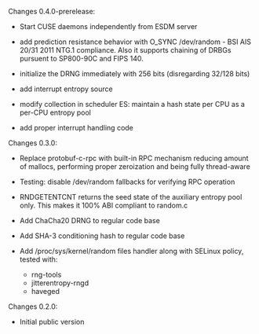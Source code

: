 Changes 0.4.0-prerelease:
* Start CUSE daemons independently from ESDM server

* add prediction resistance behavior with O_SYNC /dev/random - BSI AIS 20/31 2011 NTG.1 compliance. Also it supports chaining of DRBGs pursuent to SP800-90C and FIPS 140.

* initialize the DRNG immediately with 256 bits (disregarding 32/128 bits)

* add interrupt entropy source

* modify collection in scheduler ES: maintain a hash state per CPU as a per-CPU entropy pool

* add proper interrupt handling code

Changes 0.3.0:
* Replace protobuf-c-rpc with built-in RPC mechanism reducing amount of mallocs,
  performing proper zeroization and being fully thread-aware

* Testing: disable /dev/random fallbacks for verifying RPC operation

* RNDGETENTCNT returns the seed state of the auxiliary entropy pool only. This
  makes it 100% ABI compliant to random.c

* Add ChaCha20 DRNG to regular code base

* Add SHA-3 conditioning hash to regular code base

* Add /proc/sys/kernel/random files handler along with SELinux policy, tested
  with:
	- rng-tools
	- jitterentropy-rngd
	- haveged

Changes 0.2.0:
* Initial public version
